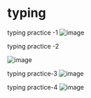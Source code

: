 # typing




typing practice -1
![image](https://github.com/user-attachments/assets/95df6632-7bca-4352-b2a3-6bc34f40d9dd)


typing practice -2

![image](https://github.com/user-attachments/assets/b21f6c33-9b90-4374-a5c8-2311002cada2)


typing practice-3
![image](https://github.com/user-attachments/assets/804d28b5-824d-472c-9874-a8b8e4a55306)

typing practice-4 
![image](https://github.com/user-attachments/assets/55b2237b-8484-4fe4-907a-3f627c58f603)
